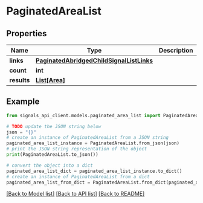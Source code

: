 # PaginatedAreaList


## Properties

Name | Type | Description | Notes
------------ | ------------- | ------------- | -------------
**links** | [**PaginatedAbridgedChildSignalListLinks**](PaginatedAbridgedChildSignalListLinks.md) |  | [optional] 
**count** | **int** |  | [optional] 
**results** | [**List[Area]**](Area.md) |  | [optional] 

## Example

```python
from signals_api_client.models.paginated_area_list import PaginatedAreaList

# TODO update the JSON string below
json = "{}"
# create an instance of PaginatedAreaList from a JSON string
paginated_area_list_instance = PaginatedAreaList.from_json(json)
# print the JSON string representation of the object
print(PaginatedAreaList.to_json())

# convert the object into a dict
paginated_area_list_dict = paginated_area_list_instance.to_dict()
# create an instance of PaginatedAreaList from a dict
paginated_area_list_from_dict = PaginatedAreaList.from_dict(paginated_area_list_dict)
```
[[Back to Model list]](../README.md#documentation-for-models) [[Back to API list]](../README.md#documentation-for-api-endpoints) [[Back to README]](../README.md)


